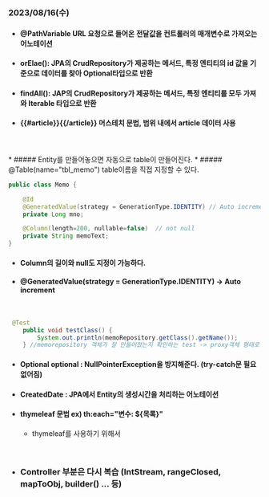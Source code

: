 ### 2023/08/16(수)
* #### @PathVariable URL 요청으로 들어온 전달값을 컨트롤러의 매개변수로 가져오는 어노테이션
* #### orElae(): JPA의 CrudRepository가 제공하는 메서드, 특정 엔티티의 id 값을 기준으로 데이터를 찾아 Optional타입으로 반환
* #### findAll(): JAP의 CrudRepository가 제공하는 메서드, 특정 엔티티를 모두 가져와 Iterable 타입으로 반환
* #### {{#article}}{{/article}} 머스테치 문법, 범위 내에서 article 데이터 사용

<br>
<br>
* ##### Entity를 만들어놓으면 자동으로 table이 만들어진다.
* ##### @Table(name="tbl_memo") table이름을 직접 지정할 수 있다.

```java
public class Memo {

    @Id
    @GeneratedValue(strategy = GenerationType.IDENTITY) // Auto increment
    private Long mno;

    @Column(length=200, nullable=false)  // not null
    private String memoText;
}
```

* #### Column의 길이와 null도 지정이 가능하다.<br>
* #### @GeneratedValue(strategy = GenerationType.IDENTITY) -> Auto increment
<br>

```java
 @Test
    public void testClass() {
        System.out.println(memoRepository.getClass().getName());
    } //memorepository 객체가 잘 만들어졌는지 확인하는 test -> proxy객체 형태로 만들어진다.(jdk.proxy3.$Proxy119)
```

* #### Optional<T> optional :  NullPointerException을 방지해준다. (try-catch문 필요없어짐)
* #### CreatedDate : JPA에서 Entity의 생성시간을 처리하는 어노테이션
* #### thymeleaf 문법  ex) th:each="변수: ${목록}"
  * thymeleaf를 사용하기 위해서 <html lang="en" xmlns:th="http://www.thymeleaf.org">
  
<br>

* ### Controller 부분은 다시 복습 (IntStream, rangeClosed, mapToObj, builder() ... 등)
